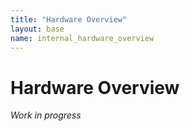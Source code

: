 ```yaml
---
title: "Hardware Overview"
layout: base
name: internal_hardware_overview
---
```


# Hardware Overview

_Work in progress_

